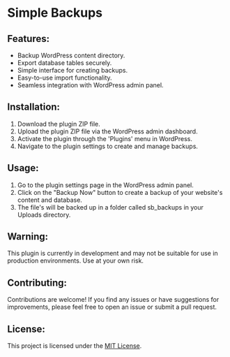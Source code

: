 # Simple Backups

## Features:
- Backup WordPress content directory.
- Export database tables securely.
- Simple interface for creating backups.
- Easy-to-use import functionality.
- Seamless integration with WordPress admin panel.

## Installation:
1. Download the plugin ZIP file.
2. Upload the plugin ZIP file via the WordPress admin dashboard.
3. Activate the plugin through the 'Plugins' menu in WordPress.
4. Navigate to the plugin settings to create and manage backups.

## Usage:
1. Go to the plugin settings page in the WordPress admin panel.
2. Click on the "Backup Now" button to create a backup of your website's content and database.
3. The file's will be backed up in a folder called sb_backups in your Uploads directory.

## Warning:
This plugin is currently in development and may not be suitable for use in production environments. Use at your own risk.

## Contributing:
Contributions are welcome! If you find any issues or have suggestions for improvements, please feel free to open an issue or submit a pull request.

## License:
This project is licensed under the [MIT License](LICENSE).
